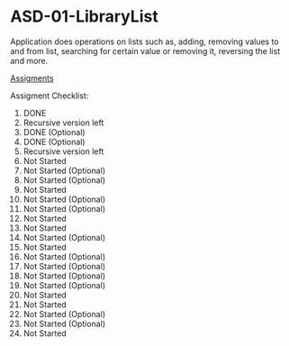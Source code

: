 # ASD-01-LibraryList

Application does operations on lists such as, adding, removing values to and from list, searching for certain value or removing it, reversing the list and more.

[Assigments](http://www.is.umk.pl/~norbert/asd/lab-zadania.pdf)

Assigment Checklist:

1. DONE 
2. Recursive version left 
3. DONE (Optional)
4. DONE (Optional)
5. Recursive version left
6. Not Started
7. Not Started (Optional)
8. Not Started (Optional)
9. Not Started
10. Not Started (Optional)
11. Not Started (Optional)
12. Not Started
13. Not Started
14. Not Started (Optional)
15. Not Started
16. Not Started (Optional)
17. Not Started (Optional)
18. Not Started (Optional)
19. Not Started (Optional)
20. Not Started
21. Not Started
22. Not Started (Optional)
23. Not Started (Optional)
24. Not Started
